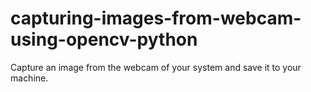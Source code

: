 # capturing-images-from-webcam-using-opencv-python
Capture an image from the webcam of your system and save it to your machine.
